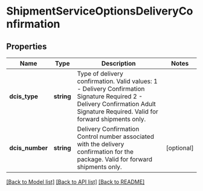 # ShipmentServiceOptionsDeliveryConfirmation

## Properties
Name | Type | Description | Notes
------------ | ------------- | ------------- | -------------
**dcis_type** | **string** | Type of delivery confirmation.  Valid values:  1 - Delivery Confirmation Signature Required 2 - Delivery Confirmation Adult Signature Required. Valid for forward shipments only. | 
**dcis_number** | **string** | Delivery Confirmation Control number associated with the delivery confirmation for the package.  Valid for forward shipments only. | [optional] 

[[Back to Model list]](../../README.md#documentation-for-models) [[Back to API list]](../../README.md#documentation-for-api-endpoints) [[Back to README]](../../README.md)

